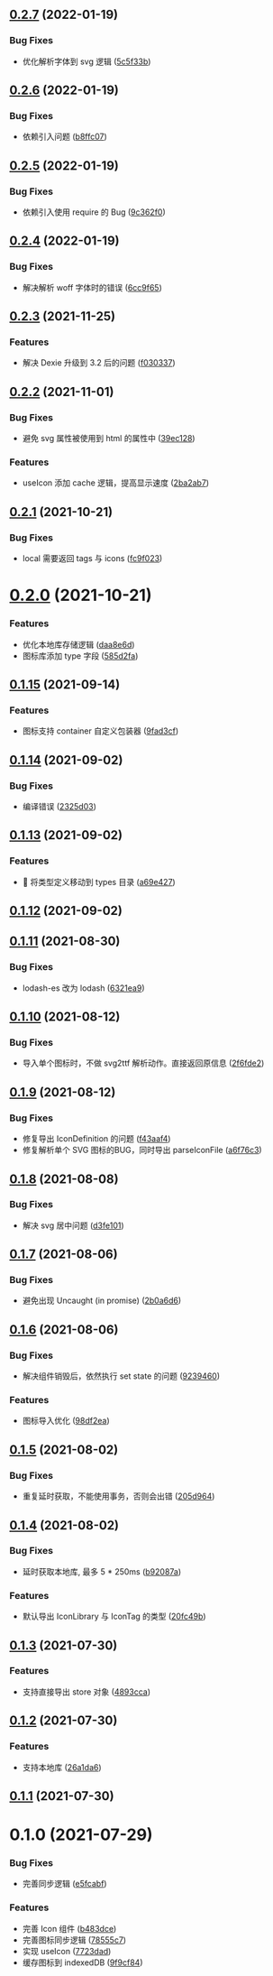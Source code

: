 ## [0.2.7](https://github.com/limaofeng/asany-icons/compare/v0.2.6...v0.2.7) (2022-01-19)


### Bug Fixes

* 优化解析字体到 svg 逻辑 ([5c5f33b](https://github.com/limaofeng/asany-icons/commit/5c5f33b906b9ff6acd9492859ad3273ffa10b030))



## [0.2.6](https://github.com/limaofeng/asany-icons/compare/v0.2.5...v0.2.6) (2022-01-19)


### Bug Fixes

* 依赖引入问题 ([b8ffc07](https://github.com/limaofeng/asany-icons/commit/b8ffc0794b2f13e962ae827816430b49f1cabc70))



## [0.2.5](https://github.com/limaofeng/asany-icons/compare/v0.2.4...v0.2.5) (2022-01-19)


### Bug Fixes

* 依赖引入使用 require 的 Bug ([9c362f0](https://github.com/limaofeng/asany-icons/commit/9c362f0b9fe1f221a46e00cfab22c682a85ea6c9))



## [0.2.4](https://github.com/limaofeng/asany-icons/compare/v0.2.3...v0.2.4) (2022-01-19)


### Bug Fixes

* 解决解析 woff 字体时的错误 ([6cc9f65](https://github.com/limaofeng/asany-icons/commit/6cc9f658c401ac3a8d194ccfde0aacd69ef04e14))



## [0.2.3](https://github.com/limaofeng/asany-icons/compare/v0.2.2...v0.2.3) (2021-11-25)


### Features

* 解决 Dexie 升级到 3.2 后的问题 ([f030337](https://github.com/limaofeng/asany-icons/commit/f03033762b6a7bc19af718f5474f9845f4f1991b))



## [0.2.2](https://github.com/limaofeng/asany-icons/compare/v0.2.1...v0.2.2) (2021-11-01)


### Bug Fixes

* 避免 svg 属性被使用到 html 的属性中 ([39ec128](https://github.com/limaofeng/asany-icons/commit/39ec128fc2dab29e9a9b6dd0aad92e63184f0d4d))


### Features

* useIcon 添加 cache 逻辑，提高显示速度 ([2ba2ab7](https://github.com/limaofeng/asany-icons/commit/2ba2ab729422a7dffae8cd0d8759f0bfa76900f2))



## [0.2.1](https://github.com/limaofeng/asany-icons/compare/v0.2.0...v0.2.1) (2021-10-21)


### Bug Fixes

* local 需要返回 tags 与 icons ([fc9f023](https://github.com/limaofeng/asany-icons/commit/fc9f023670766fd3a89b07b143fd0df559a582d1))



# [0.2.0](https://github.com/limaofeng/asany-icons/compare/v0.1.15...v0.2.0) (2021-10-21)


### Features

* 优化本地库存储逻辑 ([daa8e6d](https://github.com/limaofeng/asany-icons/commit/daa8e6d4e16b6e693c4653666539a458fadd424d))
* 图标库添加 type 字段 ([585d2fa](https://github.com/limaofeng/asany-icons/commit/585d2fa9280913bd3c24e37559f532c1864e9006))



## [0.1.15](https://github.com/limaofeng/asany-icons/compare/v0.1.14...v0.1.15) (2021-09-14)


### Features

* 图标支持 container 自定义包装器 ([9fad3cf](https://github.com/limaofeng/asany-icons/commit/9fad3cfef1c7e05b258e98268d80a0ebabb533fb))



## [0.1.14](https://github.com/limaofeng/asany-icons/compare/v0.1.13...v0.1.14) (2021-09-02)


### Bug Fixes

* 编译错误 ([2325d03](https://github.com/limaofeng/asany-icons/commit/2325d0357bea5837f3b728835c4b24f07dfa2f40))



## [0.1.13](https://github.com/limaofeng/asany-icons/compare/v0.1.12...v0.1.13) (2021-09-02)


### Features

* :art: 将类型定义移动到 types 目录 ([a69e427](https://github.com/limaofeng/asany-icons/commit/a69e427bc278eb60ab86ce22775985b971900d2d))



## [0.1.12](https://github.com/limaofeng/asany-icons/compare/v0.1.11...v0.1.12) (2021-09-02)



## [0.1.11](https://github.com/limaofeng/asany-icons/compare/v0.1.10...v0.1.11) (2021-08-30)


### Bug Fixes

*  lodash-es 改为 lodash ([6321ea9](https://github.com/limaofeng/asany-icons/commit/6321ea995359faf892dcb96cd9541a3fbe9de858))



## [0.1.10](https://github.com/limaofeng/asany-icons/compare/v0.1.9...v0.1.10) (2021-08-12)


### Bug Fixes

* 导入单个图标时，不做 svg2ttf 解析动作。直接返回原信息 ([2f6fde2](https://github.com/limaofeng/asany-icons/commit/2f6fde2b8e77a0d5ea2f9b2c5a712a862b6bdd31))



## [0.1.9](https://github.com/limaofeng/asany-icons/compare/v0.1.8...v0.1.9) (2021-08-12)


### Bug Fixes

* 修复导出 IconDefinition 的问题 ([f43aaf4](https://github.com/limaofeng/asany-icons/commit/f43aaf417f9680b7e93939c7612f667764455fa2))
* 修复解析单个 SVG 图标的BUG，同时导出 parseIconFile ([a6f76c3](https://github.com/limaofeng/asany-icons/commit/a6f76c3e23cd861ddbecf083b91c84f599158491))



## [0.1.8](https://github.com/limaofeng/asany-icons/compare/v0.1.7...v0.1.8) (2021-08-08)


### Bug Fixes

* 解决 svg 居中问题 ([d3fe101](https://github.com/limaofeng/asany-icons/commit/d3fe1014444c741c04124581b87cf0df1a07d9b7))



## [0.1.7](https://github.com/limaofeng/asany-icons/compare/v0.1.6...v0.1.7) (2021-08-06)


### Bug Fixes

* 避免出现 Uncaught (in promise) ([2b0a6d6](https://github.com/limaofeng/asany-icons/commit/2b0a6d6b692e6bd64eceee81d092ec54d51f4719))



## [0.1.6](https://github.com/limaofeng/asany-icons/compare/v0.1.5...v0.1.6) (2021-08-06)


### Bug Fixes

* 解决组件销毁后，依然执行 set state 的问题 ([9239460](https://github.com/limaofeng/asany-icons/commit/92394608a79a6eb9d8f1e13486b57f7ff0142f8d))


### Features

* 图标导入优化 ([98df2ea](https://github.com/limaofeng/asany-icons/commit/98df2ea15423293658229131c904de527ac81834))



## [0.1.5](https://github.com/limaofeng/asany-icons/compare/v0.1.4...v0.1.5) (2021-08-02)


### Bug Fixes

* 重复延时获取，不能使用事务，否则会出错 ([205d964](https://github.com/limaofeng/asany-icons/commit/205d964fa8f7c0ea95d3bb74252e309e06464231))



## [0.1.4](https://github.com/limaofeng/asany-icons/compare/v0.1.3...v0.1.4) (2021-08-02)


### Bug Fixes

* 延时获取本地库, 最多 5 * 250ms ([b92087a](https://github.com/limaofeng/asany-icons/commit/b92087ac99e099911d3d391c6bbd1e295feaf171))


### Features

* 默认导出 IconLibrary 与 IconTag 的类型 ([20fc49b](https://github.com/limaofeng/asany-icons/commit/20fc49b63cc58772e89789ac65b7bee274300de5))



## [0.1.3](https://github.com/limaofeng/asany-icons/compare/v0.1.2...v0.1.3) (2021-07-30)


### Features

* 支持直接导出 store 对象 ([4893cca](https://github.com/limaofeng/asany-icons/commit/4893cca6e24c984e59a473779cca92010257cad3))



## [0.1.2](https://github.com/limaofeng/asany-icons/compare/v0.1.1...v0.1.2) (2021-07-30)


### Features

* 支持本地库 ([26a1da6](https://github.com/limaofeng/asany-icons/commit/26a1da6f7caf229f8fff48ef9447f24fac3fbde9))



## [0.1.1](https://github.com/limaofeng/asany-icons/compare/v0.1.0...v0.1.1) (2021-07-30)



# 0.1.0 (2021-07-29)


### Bug Fixes

* 完善同步逻辑 ([e5fcabf](https://github.com/limaofeng/asany-icons/commit/e5fcabfa0b145911fde73da554820f87fff884b9))


### Features

* 完善 Icon 组件 ([b483dce](https://github.com/limaofeng/asany-icons/commit/b483dce05a21c24a3f03f8e4084cf49646860e27))
* 完善图标同步逻辑 ([78555c7](https://github.com/limaofeng/asany-icons/commit/78555c7c3eb79751111cd70b4ac66c461d3b0149))
* 实现 useIcon ([7723dad](https://github.com/limaofeng/asany-icons/commit/7723dad0e59ba27c05b4257431c05d265ed2b51e))
* 缓存图标到 indexedDB ([9f9cf84](https://github.com/limaofeng/asany-icons/commit/9f9cf844f7c202743edc28d88959704cce26bd6a))



